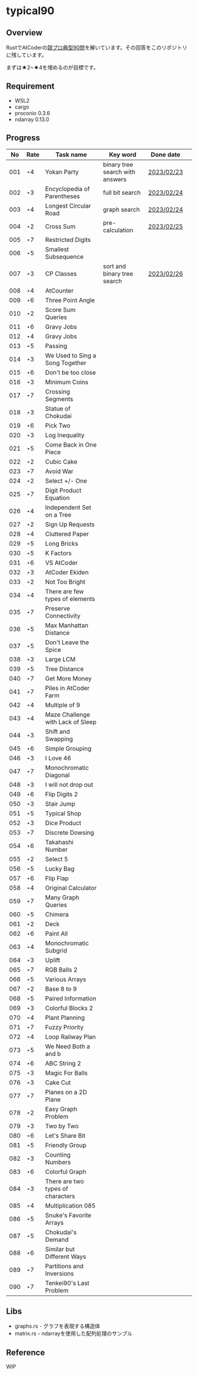 # typical90

## Overview

RustでAtCoderの[競プロ典型90問](https://atcoder.jp/contests/typical90/tasks)を解いています。その回答をこのリポジトリに残しています。

まずは★2~★4を埋めるのが目標です。

## Requirement

- WSL2
- cargo
- proconio 0.3.6
- ndarray 0.13.0

## Progress

| No  | Rate | Task name                         | Key word                        | Done date                                                                               |     |
| --- | ---- | --------------------------------- | ------------------------------- | --------------------------------------------------------------------------------------- | --- |
| 001 | ⋆4   | Yokan Party                       | binary tree search with answers | [2023/02/23](https://github.com/tm-hack/typical90/blob/master/src/proublems/task001.rs) |     |
| 002 | ⋆3   | Encyclopedia of Parentheses       | full bit search                 | [2023/02/24](https://github.com/tm-hack/typical90/blob/master/src/proublems/task002.rs) |     |
| 003 | ⋆4   | Longest Circular Road             | graph search                    | [2023/02/24](https://github.com/tm-hack/typical90/blob/master/src/proublems/task003.rs) |     |
| 004 | ⋆2   | Cross Sum                         | pre-calculation                 | [2023/02/25](https://github.com/tm-hack/typical90/blob/master/src/proublems/task004.rs) |     |
| 005 | ⋆7   | Restricted Digits                 |                                 |                                                                                         |     |
| 006 | ⋆5   | Smallest Subsequence              |                                 |                                                                                         |     |
| 007 | ⋆3   | CP Classes                        | sort and binary tree search     | [2023/02/26](https://github.com/tm-hack/typical90/blob/master/src/proublems/task007.rs) |     |
| 008 | ⋆4   | AtCounter                         |                                 |                                                                                         |     |
| 009 | ⋆6   | Three Point Angle                 |                                 |                                                                                         |     |
| 010 | ⋆2   | Score Sum Queries                 |                                 |                                                                                         |     |
| 011 | ⋆6   | Gravy Jobs                        |                                 |                                                                                         |     |
| 012 | ⋆4   | Gravy Jobs                        |                                 |                                                                                         |     |
| 013 | ⋆5   | Passing                           |                                 |                                                                                         |     |
| 014 | ⋆3   | We Used to Sing a Song Together   |                                 |                                                                                         |     |
| 015 | ⋆6   | Don't be too close                |                                 |                                                                                         |     |
| 016 | ⋆3   | Minimum Coins                     |                                 |                                                                                         |     |
| 017 | ⋆7   | Crossing Segments                 |                                 |                                                                                         |     |
| 018 | ⋆3   | Statue of Chokudai                |                                 |                                                                                         |     |
| 019 | ⋆6   | Pick Two                          |                                 |                                                                                         |     |
| 020 | ⋆3   | Log Inequality                    |                                 |                                                                                         |     |
| 021 | ⋆5   | Come Back in One Piece            |                                 |                                                                                         |     |
| 022 | ⋆2   | Cubic Cake                        |                                 |                                                                                         |     |
| 023 | ⋆7   | Avoid War                         |                                 |                                                                                         |     |
| 024 | ⋆2   | Select +/- One                    |                                 |                                                                                         |     |
| 025 | ⋆7   | Digit Product Equation            |                                 |                                                                                         |     |
| 026 | ⋆4   | Independent Set on a Tree         |                                 |                                                                                         |     |
| 027 | ⋆2   | Sign Up Requests                  |                                 |                                                                                         |     |
| 028 | ⋆4   | Cluttered Paper                   |                                 |                                                                                         |     |
| 029 | ⋆5   | Long Bricks                       |                                 |                                                                                         |     |
| 030 | ⋆5   | K Factors                         |                                 |                                                                                         |     |
| 031 | ⋆6   | VS AtCoder                        |                                 |                                                                                         |     |
| 032 | ⋆3   | AtCoder Ekiden                    |                                 |                                                                                         |     |
| 033 | ⋆2   | Not Too Bright                    |                                 |                                                                                         |     |
| 034 | ⋆4   | There are few types of elements   |                                 |                                                                                         |     |
| 035 | ⋆7   | Preserve Connectivity             |                                 |                                                                                         |     |
| 036 | ⋆5   | Max Manhattan Distance            |                                 |                                                                                         |     |
| 037 | ⋆5   | Don't Leave the Spice             |                                 |                                                                                         |     |
| 038 | ⋆3   | Large LCM                         |                                 |                                                                                         |     |
| 039 | ⋆5   | Tree Distance                     |                                 |                                                                                         |     |
| 040 | ⋆7   | Get More Money                    |                                 |                                                                                         |     |
| 041 | ⋆7   | Piles in AtCoder Farm             |                                 |                                                                                         |     |
| 042 | ⋆4   | Multiple of 9                     |                                 |                                                                                         |     |
| 043 | ⋆4   | Maze Challenge with Lack of Sleep |                                 |                                                                                         |     |
| 044 | ⋆3   | Shift and Swapping                |                                 |                                                                                         |     |
| 045 | ⋆6   | Simple Grouping                   |                                 |                                                                                         |     |
| 046 | ⋆3   | I Love 46                         |                                 |                                                                                         |     |
| 047 | ⋆7   | Monochromatic Diagonal            |                                 |                                                                                         |     |
| 048 | ⋆3   | I will not drop out               |                                 |                                                                                         |     |
| 049 | ⋆6   | Flip Digits 2                     |                                 |                                                                                         |     |
| 050 | ⋆3   | Stair Jump                        |                                 |                                                                                         |     |
| 051 | ⋆5   | Typical Shop                      |                                 |                                                                                         |     |
| 052 | ⋆3   | Dice Product                      |                                 |                                                                                         |     |
| 053 | ⋆7   | Discrete Dowsing                  |                                 |                                                                                         |     |
| 054 | ⋆6   | Takahashi Number                  |                                 |                                                                                         |     |
| 055 | ⋆2   | Select 5                          |                                 |                                                                                         |     |
| 056 | ⋆5   | Lucky Bag                         |                                 |                                                                                         |     |
| 057 | ⋆6   | Flip Flap                         |                                 |                                                                                         |     |
| 058 | ⋆4   | Original Calculator               |                                 |                                                                                         |     |
| 059 | ⋆7   | Many Graph Queries                |                                 |                                                                                         |     |
| 060 | ⋆5   | Chimera                           |                                 |                                                                                         |     |
| 061 | ⋆2   | Deck                              |                                 |                                                                                         |     |
| 062 | ⋆6   | Paint All                         |                                 |                                                                                         |     |
| 063 | ⋆4   | Monochromatic Subgrid             |                                 |                                                                                         |     |
| 064 | ⋆3   | Uplift                            |                                 |                                                                                         |     |
| 065 | ⋆7   | RGB Balls 2                       |                                 |                                                                                         |     |
| 066 | ⋆5   | Various Arrays                    |                                 |                                                                                         |     |
| 067 | ⋆2   | Base 8 to 9                       |                                 |                                                                                         |     |
| 068 | ⋆5   | Paired Information                |                                 |                                                                                         |     |
| 069 | ⋆3   | Colorful Blocks 2                 |                                 |                                                                                         |     |
| 070 | ⋆4   | Plant Planning                    |                                 |                                                                                         |     |
| 071 | ⋆7   | Fuzzy Priority                    |                                 |                                                                                         |     |
| 072 | ⋆4   | Loop Railway Plan                 |                                 |                                                                                         |     |
| 073 | ⋆5   | We Need Both a and b              |                                 |                                                                                         |     |
| 074 | ⋆6   | ABC String 2                      |                                 |                                                                                         |     |
| 075 | ⋆3   | Magic For Balls                   |                                 |                                                                                         |     |
| 076 | ⋆3   | Cake Cut                          |                                 |                                                                                         |     |
| 077 | ⋆7   | Planes on a 2D Plane              |                                 |                                                                                         |     |
| 078 | ⋆2   | Easy Graph Problem                |                                 |                                                                                         |     |
| 079 | ⋆3   | Two by Two                        |                                 |                                                                                         |     |
| 080 | ⋆6   | Let's Share Bit                   |                                 |                                                                                         |     |
| 081 | ⋆5   | Friendly Group                    |                                 |                                                                                         |     |
| 082 | ⋆3   | Counting Numbers                  |                                 |                                                                                         |     |
| 083 | ⋆6   | Colorful Graph                    |                                 |                                                                                         |     |
| 084 | ⋆3   | There are two types of characters |                                 |                                                                                         |     |
| 085 | ⋆4   | Multiplication 085                |                                 |                                                                                         |     |
| 086 | ⋆5   | Snuke's Favorite Arrays           |                                 |                                                                                         |     |
| 087 | ⋆5   | Chokudai's Demand                 |                                 |                                                                                         |     |
| 088 | ⋆6   | Similar but Different Ways        |                                 |                                                                                         |     |
| 089 | ⋆7   | Partitions and Inversions         |                                 |                                                                                         |     |
| 090 | ⋆7   | Tenkei90's Last Problem           |                                 |                                                                                         |     |

## Libs

- graphs.rs - グラフを表現する構造体
- matrix.rs - ndarrayを使用した配列処理のサンプル

## Reference

WIP
